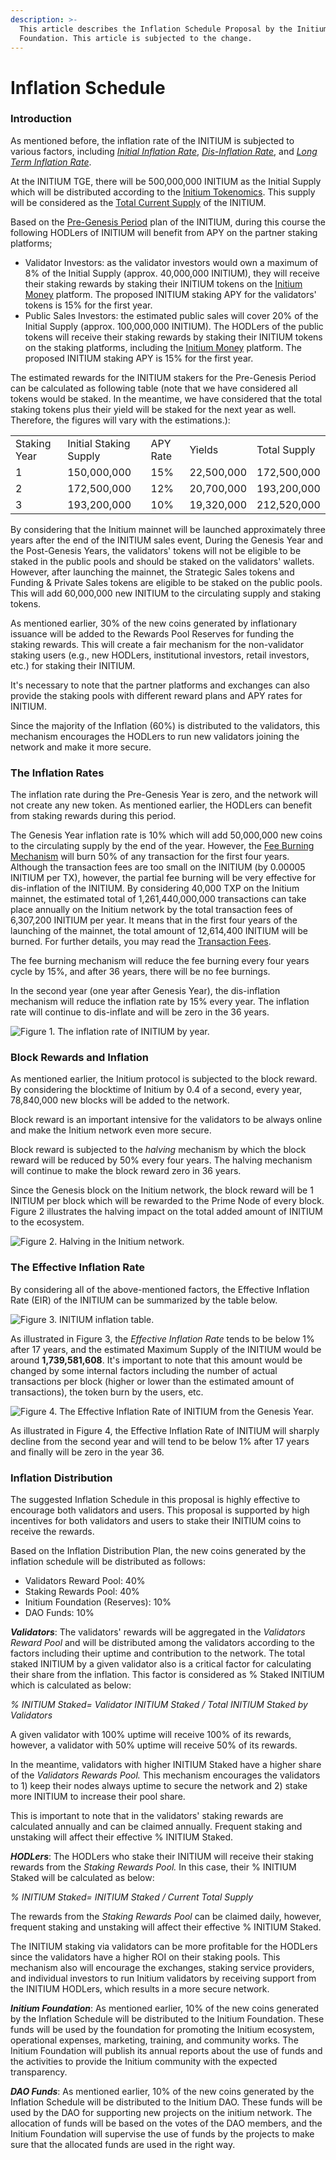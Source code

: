```yaml
---
description: >-
  This article describes the Inflation Schedule Proposal by the Initium
  Foundation. This article is subjected to the change.
---
```


# Inflation Schedule

### Introduction&#x20;

As mentioned before, the inflation rate of the INITIUM is subjected to various factors, including [_Initial Inflation Rate_](../teminology.md#inflation-schedule), [_Dis-Inflation Rate_](../teminology.md#inflation-schedule), and [_Long Term Inflation Rate_](../teminology.md#inflation-schedule).&#x20;

At the INITIUM TGE, there will be 500,000,000 INITIUM as the Initial Supply which will be distributed according to the [Initium Tokenomics](../../). This supply will be considered as the [Total Current Supply](../teminology.md#total-current-supply) of the INITIUM.&#x20;

Based on the [Pre-Genesis Period](../#1-pre-genesis-rewards) plan of the INITIUM,  during this course the following HODLers of INITIUM will benefit from APY on the partner staking platforms;

* Validator Investors: as the validator investors would own a maximum of 8% of the Initial Supply (approx. 40,000,000 INITIUM), they will receive their staking rewards by staking their INITIUM tokens on the [Initium Money](https://initium.money) platform. The proposed INITIUM staking APY for the validators' tokens is 15% for the first year.&#x20;
* Public Sales Investors: the estimated public sales will cover 20% of the Initial Supply (approx. 100,000,000 INITIUM). The HODLers of the public tokens will receive their staking rewards by staking their INITIUM tokens on the staking platforms, including the  [Initium Money](https://initium.money) platform. The proposed INITIUM staking APY is 15% for the first year.&#x20;

The estimated rewards for the INITIUM stakers for the Pre-Genesis Period can be calculated as following table (note that we have considered all tokens would be staked.  In the meantime, we have considered that the total staking tokens plus their yield will be staked for the next year as well. Therefore, the figures will vary with the estimations.):

|              |                        |          |            |              |
| ------------ | ---------------------- | -------- | ---------- | ------------ |
| Staking Year | Initial Staking Supply | APY Rate | Yields     | Total Supply |
| 1            | 150,000,000            | 15%      | 22,500,000 | 172,500,000  |
| 2            | 172,500,000            | 12%      | 20,700,000 | 193,200,000  |
| 3            | 193,200,000            | 10%      | 19,320,000 | 212,520,000  |

By considering that the Initium mainnet will be launched approximately three years after the end of the INITIUM sales event, During the Genesis Year and the Post-Genesis Years, the validators' tokens will not be eligible to be staked in the public pools and should be staked on the validators' wallets. However, after launching the mainnet, the Strategic Sales tokens and Funding & Private Sales tokens are eligible to be staked on the public pools. This will add 60,000,000 new INITIUM to the circulating supply and staking tokens.&#x20;

As mentioned earlier, 30% of the new coins generated by inflationary issuance will be added to the Rewards Pool Reserves for funding the staking rewards. This will create a fair mechanism for the non-validator staking users (e.g., new HODLers, institutional investors, retail investors, etc.) for staking their INITIUM.&#x20;

It's necessary to note that the partner platforms and exchanges can also provide the staking pools with different reward plans and APY rates for INITIUM.&#x20;

Since the majority of the Inflation (60%) is distributed to the validators, this mechanism encourages the HODLers to run new validators joining the network and make it more secure.&#x20;

### The Inflation Rates

The inflation rate during the Pre-Genesis Year is zero, and the network will not create any new token. As mentioned earlier, the HODLers can benefit from staking rewards during this period.&#x20;

The Genesis Year inflation rate is 10% which will add 50,000,000 new coins to the circulating supply by the end of the year. However, the [Fee Burning Mechanism](../transaction-fees.md) will burn 50% of any transaction for the first four years. Although the transaction fees are too small on the INITIUM (by 0.00005 INITIUM per TX), however, the partial fee burning will be very effective for dis-inflation of the INITIUM. By considering 40,000 TXP on the Initium mainnet, the estimated total of 1,261,440,000,000 transactions can take place annually on the Initium network by the total transaction fees of 6,307,200 INITIUM per year. It means that in the first four years of the launching of the mainnet, the total amount of 12,614,400 INITIUM will be burned. For further details, you may read the [Transaction Fees](../transaction-fees.md).&#x20;

The fee burning mechanism will reduce the fee burning every four years cycle by 15%, and after 36 years, there will be no fee burnings.&#x20;

In the second year (one year after Genesis Year), the dis-inflation mechanism will reduce the inflation rate by 15% every year. The inflation rate will continue to dis-inflate and will be zero in the 36 years.&#x20;

![Figure 1. The inflation rate of INITIUM by year.](<../../../.gitbook/assets/Screen Shot 2022-07-06 at 9.31.17 PM.png>)

### Block Rewards and Inflation&#x20;

As mentioned earlier, the Initium protocol is subjected to the block reward. By considering the blocktime of Initium by 0.4 of a second, every year, 78,840,000 new blocks will be added to the network.&#x20;

Block reward is an important intensive for the validators to be always online and make the Initium network even more secure.&#x20;

Block reward is subjected to the _halving_ mechanism by which the block reward will be reduced by 50% every four years. The halving mechanism will continue to make the block reward zero in 36 years.&#x20;

Since the Genesis block on the Initium network, the block reward will be 1 INITIUM per block which will be rewarded to the Prime Node of every block. Figure 2 illustrates the halving impact on the total added amount of INITIUM to the ecosystem.&#x20;

![Figure 2. Halving in the Initium network.](<../../../.gitbook/assets/Screen Shot 2022-07-06 at 9.50.07 PM.png>)

### The Effective Inflation Rate

By considering all of the above-mentioned factors, the Effective Inflation Rate (EIR) of the INITIUM can be summarized by the table below.

![Figure 3. INITIUM inflation table. ](<../../../.gitbook/assets/Screen Shot 2022-07-07 at 1.45.15 PM.png>)

As illustrated in Figure 3, the _Effective Inflation Rate_ tends to be below 1% after 17 years, and the estimated Maximum Supply of the INITIUM would be around **1,739,581,608**. It's important to note that this amount would be changed by some internal factors including the number of actual transactions per block (higher or lower than the estimated amount of transactions), the token burn by the users, etc.

![Figure 4. The Effective Inflation Rate of INITIUM from the Genesis Year. ](<../../../.gitbook/assets/Screen Shot 2022-07-07 at 1.57.25 PM.png>)

As illustrated in Figure 4, the Effective Inflation Rate of INITIUM will sharply decline from the second year and will tend to be below 1% after 17 years and finally will be zero in the year 36.&#x20;

### Inflation Distribution&#x20;

The suggested Inflation Schedule in this proposal is highly effective to encourage both validators and users. This proposal is supported by high incentives for both validators and users to stake their INITIUM coins to receive the rewards.&#x20;

Based on the Inflation Distribution Plan, the new coins generated by the inflation schedule will be distributed as follows:

* Validators Reward Pool: 40%
* Staking Rewards Pool: 40%
* Initium Foundation (Reserves): 10%
* DAO Funds: 10%&#x20;

_**Validators**_: The validators' rewards will be aggregated in the _Validators Reward Pool_ and will be distributed among the validators according to the factors including their uptime and contribution to the network. The total staked INITIUM by a given validator also is a critical factor for calculating their share from the inflation. This factor is considered as % Staked INITIUM which is calculated as below:

_% INITIUM Staked= Validator INITIUM Staked  ​/ Total INITIUM Staked by Validators_

A given validator with 100% uptime will receive 100% of its rewards, however, a validator with 50% uptime will receive 50% of its rewards.&#x20;

In the meantime, validators with higher INITIUM Staked have a higher share of the _Validators Rewards Pool._ This mechanism encourages the validators to 1) keep their nodes always uptime to secure the network and  2) stake more INITIUM to increase their pool share.&#x20;

This is important to note that in the validators' staking rewards are calculated annually and can be claimed annually. Frequent staking and unstaking will affect their effective % INITIUM Staked.&#x20;

_**HODLers**_: The HODLers who stake their INITIUM will receive their staking rewards from the _Staking Rewards Pool._ In this case, their % INITIUM Staked will be calculated as below:&#x20;

_% INITIUM Staked=  INITIUM Staked  ​/ Current Total Supply_&#x20;

The rewards from the _Staking Rewards Pool_ can be claimed daily, however,  frequent staking and unstaking will affect their effective % INITIUM Staked.&#x20;

The INITIUM staking via validators can be more profitable for the HODLers since the validators have a higher ROI on their staking pools. This mechanism also will encourage the exchanges, staking service providers, and individual investors to run Initium validators by receiving support from the INITIUM HODLers, which results in a more secure network.&#x20;

_**Initium Foundation**_: As mentioned earlier, 10% of the new coins generated by the Inflation Schedule will be distributed to the Initium Foundation. These funds will be used by the foundation for promoting the Initium ecosystem, operational expenses, marketing, training, and community works. The Initium Foundation will publish its annual reports about the use of funds and the activities to provide the Initium community with the expected transparency.&#x20;

_**DAO Funds**_: As mentioned earlier, 10% of the new coins generated by the Inflation Schedule will be distributed to the Initium DAO. These funds will be used by the DAO for supporting new projects on the initium network. The allocation of funds will be based on the votes of the DAO members, and the Initium Foundation will supervise the use of funds by the projects to make sure that the allocated funds are used in the right way.&#x20;









